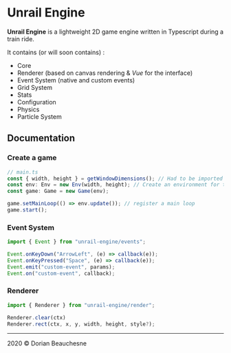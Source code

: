 # Unrail Engine

**Unrail Engine** is a lightweight 2D game engine written in Typescript during a train ride.

It contains (or will soon contains) :

-   Core
-   Renderer (based on canvas rendering & _Vue_ for the interface)
-   Event System (native and custom events)
-   Grid System
-   Stats
-   Configuration
-   Physics
-   Particle System

## Documentation

### Create a game

```ts
// main.ts
const { width, height } = getWindowDimensions(); // Had to be imported
const env: Env = new Env(width, height); // Create an environment for the game
const game: Game = new Game(env);

game.setMainLoop(() => env.update()); // register a main loop
game.start();
```

### Event System

```ts
import { Event } from "unrail-engine/events";

Event.onKeyDown("ArrowLeft", (e) => callback(e));
Event.onKeyPressed("Space", (e) => callback(e));
Event.emit("custom-event", params);
Event.on("custom-event", callback);
```

### Renderer

```ts
import { Renderer } from "unrail-engine/render";

Renderer.clear(ctx)
Renderer.rect(ctx, x, y, width, height, style?);
```

---

2020 &copy; Dorian Beauchesne
